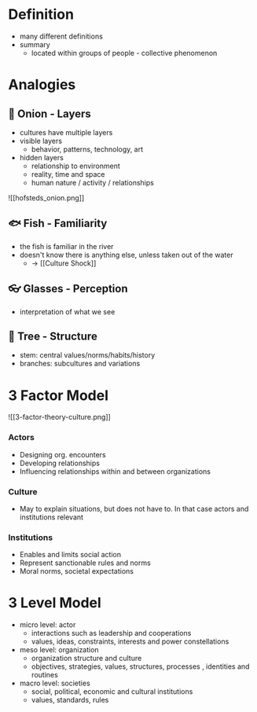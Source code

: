 # Definition
- many different definitions
- summary
	- located within groups of people - collective phenomenon

# Analogies
## 🧅 Onion - Layers
- cultures have multiple layers
- visible layers
	- behavior, patterns, technology, art
- hidden layers
	- relationship to environment
	- reality, time and space
	- human nature / activity / relationships

![[hofsteds_onion.png]]

## 🐟 Fish - Familiarity
- the fish is familiar in the river
- doesn't know there is anything else, unless taken out of the water
	- -> [[Culture Shock]]

## 👓 Glasses - Perception
- interpretation of what we see

## 🌳 Tree - Structure
- stem: central values/norms/habits/history
- branches: subcultures and variations

# 3 Factor Model
![[3-factor-theory-culture.png]]

### Actors
- Designing org. encounters
- Developing relationships
- Influencing relationships within and between organizations

### Culture
- May to explain situations, but does not have to. In that
case actors and institutions relevant
### Institutions
- Enables and limits social action
- Represent sanctionable rules and norms
- Moral norms, societal expectations

# 3 Level Model
- micro level: actor
	- interactions such as leadership and cooperations
	- values, ideas, constraints, interests and power constellations
- meso level: organization
	- organization structure and culture
	- objectives, strategies, values, structures, processes , identities and routines
- macro level: societies
	- social, political, economic and cultural institutions
	- values, standards, rules